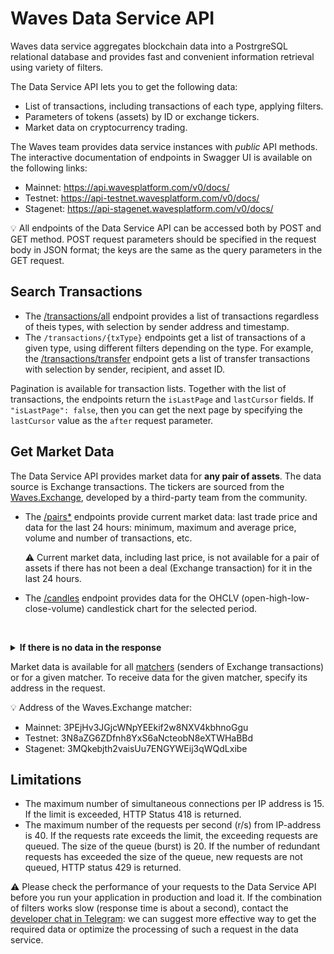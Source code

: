# Waves Data Service API

Waves data service aggregates blockchain data into a PostrgreSQL relational database and provides fast and convenient information retrieval using variety of filters.

The Data Service API lets you to get the following data:

* List of transactions, including transactions of each type, applying filters.
* Parameters of tokens (assets) by ID or exchange tickers.
* Market data on cryptocurrency trading.

The Waves team provides data service instances with *public* API methods. The interactive documentation of endpoints in Swagger UI is available on the following links:
* Mainnet: <https://api.wavesplatform.com/v0/docs/>
* Testnet: <https://api-testnet.wavesplatform.com/v0/docs/>
* Stagenet: <https://api-stagenet.wavesplatform.com/v0/docs/>

:bulb: All endpoints of the Data Service API can be accessed both by POST and GET method. POST request parameters should be specified in the request body in JSON format; the keys are the same as the query parameters in the GET request.

## Search Transactions

* The [/transactions/all](https://api-testnet.wavesplatform.com/v0/docs/#/transactions/searchTxsAll) endpoint provides a list of transactions regardless of theis types, with selection by sender address and timestamp.
* The `/transactions/{txType}` endpoints get a list of transactions of a given type, using different filters depending on the type. For example, the [/transactions/transfer](https://api.wavesplatform.com/v0/docs/#/transactions/searchTxsIssue) endpoint gets a list of transfer transactions with selection by sender, recipient, and asset ID.

Pagination is available for transaction lists. Together with the list of transactions, the endpoints return the `isLastPage` and `lastCursor` fields. If `"isLastPage": false`, then you can get the next page by specifying the `lastCursor` value as the `after` request parameter.

## Get Market Data

The Data Service API provides market data for **any pair of assets**. The data source is Exchange transactions. The tickers are sourced from the [Waves.Exchange](https://waves.exchange/), developed by a third-party team from the community.

* The [/pairs*](https://api.wavesplatform.com/v0/docs/#/pairs) endpoints provide current market data: last trade price and data for the last 24 hours: minimum, maximum and average price, volume and number of transactions, etc.

   :warning: Current market data, including last price, is not available for a pair of assets if there has not been a deal (Exchange transaction) for it in the last 24 hours.

* The [/candles](https://api.wavesplatform.com/v0/docs/#/candles) endpoint provides data for the OHCLV (open-high-low-close-volume) candlestick chart for the selected period.

<br><details>
   <summary> <b> If there is no data in the response</b></summary>

If the endpoint returns `null` or `Not found` for the selected pair `{amountAsset}/{priceAsset}`, the reasons may be as follows:

1. The assets are specified in the request in the wrong order. Determine which of the assets is the amount asset (base currency), and which is the price asset (quote currency):

   • You can see asset pairs in the Waves.Exchange app ([for Mainnet](https://waves.exchange/), [Testnet](https://testnet.waves.exchange/) or [Stagenet](https://stagenet.waves.exchange/)). The first asset in the pair is the amount asset, the second is the price asset.

      ![](./_assets/asset-pair.png)

   • You can also figure out pairs using the `GET /matcher/settings` endpoint of the Мatcher API ([for Mainnet](https://matcher.waves.exchange), [Testnet](https://matcher-testnet.waves.exchange ) or [Stagenet](https://matcher-stagenet.waves.exchange)):

      • If both assets are in the `priceAssets` list, the price asset is the one that comes first.

      • If there is only one asset of the pair in the list, this asset is a price asset.

      • If both assets are not in the list, their IDs in byte representation should be sorted lexicographically: the first (smallest) one is a price asset.

   For more details, see the [Matcher API](https://docs.waves.exchange/en/waves-matcher/matcher-api) article in the Waves.Exchange documentation.

2. There were no Exchange transactions in the period for which the method provides data (last 24 hours for methods `/pairs*`). You can check this using the [GET /transactions/exchange](https://api.wavesplatform.com/v0/docs/#/transactions/searchTxsExchange) endpoint by getting, for example, the last 10 Exchange transactions for this pair.
</details>

Market data is available for all [matchers](https://docs.waves.exchange/ru/waves-matcher/) (senders of Exchange transactions) or for a given matcher. To receive data for the given matcher, specify its address in the request.

:bulb: Address of the Waves.Exchange matcher:
* Mainnet: 3PEjHv3JGjcWNpYEEkif2w8NXV4kbhnoGgu
* Testnet: 3N8aZG6ZDfnh8YxS6aNcteobN8eXTWHaBBd
* Stagenet: 3MQkebjth2vaisUu7ENGYWEij3qWQdLxibe

## Limitations

* The maximum number of simultaneous connections per IP address is 15. If the limit is exceeded, HTTP Status 418 is returned.
* The maximum number of the requests per second (r/s) from IP-address is 40. If the requests rate exceeds the limit, the exceeding requests are queued. The size of the queue (burst) is 20. If the number of redundant requests has exceeded the size of the queue, new requests are not queued, HTTP status 429 is returned.

:warning: Please check the performance of your requests to the Data Service API before you run your application in production and load it. If the combination of filters works slow (response time is about a second), contact the [developer chat in Telegram](https://t.me/waves_ride_dapps_dev): we can suggest more effective way to get the required data or optimize the processing of such a request in the data service.

